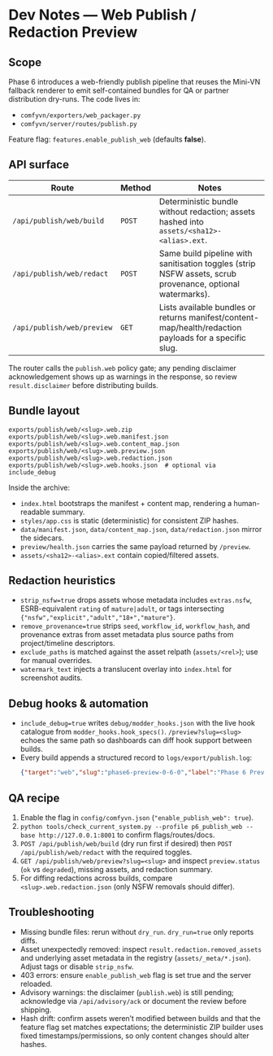 # Dev Notes — Web Publish / Redaction Preview

## Scope
Phase 6 introduces a web-friendly publish pipeline that reuses the Mini-VN fallback renderer to emit self-contained bundles for QA or partner distribution dry-runs. The code lives in:
- `comfyvn/exporters/web_packager.py`
- `comfyvn/server/routes/publish.py`

Feature flag: `features.enable_publish_web` (defaults **false**).

## API surface
| Route | Method | Notes |
| --- | --- | --- |
| `/api/publish/web/build` | `POST` | Deterministic bundle without redaction; assets hashed into `assets/<sha12>-<alias>.ext`. |
| `/api/publish/web/redact` | `POST` | Same build pipeline with sanitisation toggles (strip NSFW assets, scrub provenance, optional watermarks). |
| `/api/publish/web/preview` | `GET` | Lists available bundles or returns manifest/content-map/health/redaction payloads for a specific slug. |

The router calls the `publish.web` policy gate; any pending disclaimer acknowledgement shows up as warnings in the response, so review `result.disclaimer` before distributing builds.

## Bundle layout
```
exports/publish/web/<slug>.web.zip
exports/publish/web/<slug>.web.manifest.json
exports/publish/web/<slug>.web.content_map.json
exports/publish/web/<slug>.web.preview.json
exports/publish/web/<slug>.web.redaction.json
exports/publish/web/<slug>.web.hooks.json  # optional via include_debug
```

Inside the archive:
- `index.html` bootstraps the manifest + content map, rendering a human-readable summary.
- `styles/app.css` is static (deterministic) for consistent ZIP hashes.
- `data/manifest.json`, `data/content_map.json`, `data/redaction.json` mirror the sidecars.
- `preview/health.json` carries the same payload returned by `/preview`.
- `assets/<sha12>-<alias>.ext` contain copied/filtered assets.

## Redaction heuristics
- `strip_nsfw=true` drops assets whose metadata includes `extras.nsfw`, ESRB-equivalent `rating` of `mature|adult`, or tags intersecting `{"nsfw","explicit","adult","18+","mature"}`.
- `remove_provenance=true` strips `seed`, `workflow_id`, `workflow_hash`, and provenance extras from asset metadata plus source paths from project/timeline descriptors.
- `exclude_paths` is matched against the asset relpath (`assets/<rel>`); use for manual overrides.
- `watermark_text` injects a translucent overlay into `index.html` for screenshot audits.

## Debug hooks & automation
- `include_debug=true` writes `debug/modder_hooks.json` with the live hook catalogue from `modder_hooks.hook_specs()`. `/preview?slug=<slug>` echoes the same path so dashboards can diff hook support between builds.
- Every build appends a structured record to `logs/export/publish.log`:
  ```json
  {"target":"web","slug":"phase6-preview-0-6-0","label":"Phase 6 Preview","archive":"exports/publish/web/phase6-preview-0-6-0.web.zip","checksum":"...","assets":42,"removed_assets":2,"debug_hooks":true}
  ```

## QA recipe
1. Enable the flag in `config/comfyvn.json` (`"enable_publish_web": true`).
2. `python tools/check_current_system.py --profile p6_publish_web --base http://127.0.0.1:8001` to confirm flags/routes/docs.
3. `POST /api/publish/web/build` (dry run first if desired) then `POST /api/publish/web/redact` with the required toggles.
4. `GET /api/publish/web/preview?slug=<slug>` and inspect `preview.status` (`ok` vs `degraded`), missing assets, and redaction summary.
5. For diffing redactions across builds, compare `<slug>.web.redaction.json` (only NSFW removals should differ).

## Troubleshooting
- Missing bundle files: rerun without `dry_run`. `dry_run=true` only reports diffs.
- Asset unexpectedly removed: inspect `result.redaction.removed_assets` and underlying asset metadata in the registry (`assets/_meta/*.json`). Adjust tags or disable `strip_nsfw`.
- 403 errors: ensure `enable_publish_web` flag is set true and the server reloaded.
- Advisory warnings: the disclaimer (`publish.web`) is still pending; acknowledge via `/api/advisory/ack` or document the review before shipping.
- Hash drift: confirm assets weren’t modified between builds and that the feature flag set matches expectations; the deterministic ZIP builder uses fixed timestamps/permissions, so only content changes should alter hashes.
